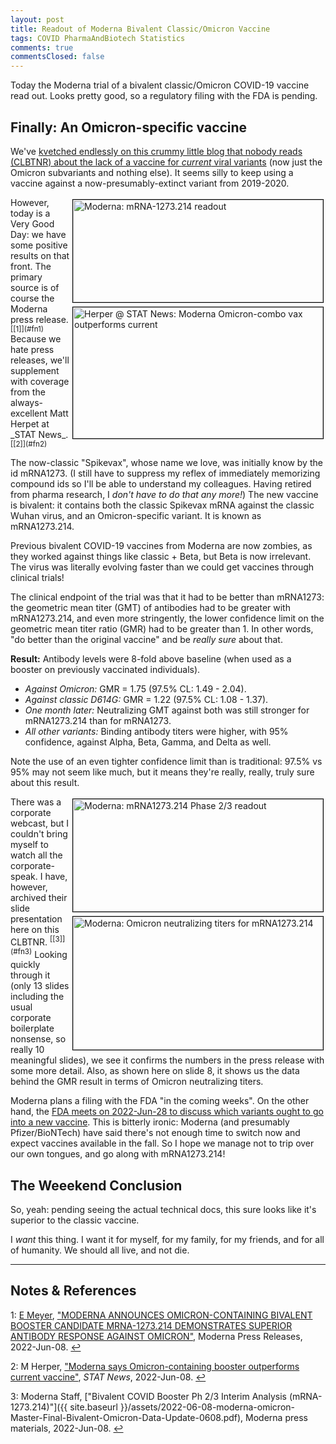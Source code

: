 ```yaml
---
layout: post
title: Readout of Moderna Bivalent Classic/Omicron Vaccine
tags: COVID PharmaAndBiotech Statistics
comments: true
commentsClosed: false
---
```


Today the Moderna trial of a bivalent classic/Omicron COVID-19 vaccine read out.  Looks
pretty good, so a regulatory filing with the FDA is pending.  


## Finally: An Omicron-specific vaccine  

We've
[kvetched endlessly on this crummy little blog that nobody reads (CLBTNR) about the lack of a vaccine for _current_ viral variants](https://www.someweekendreading.blog/moderna-2022-q1-earnings-call/)
(now just the Omicron subvariants and nothing else).  It seems silly to keep using a vaccine against
a now-presumably-extinct variant from 2019-2020.  

<img src="{{ site.baseurl }}/images/2022-06-08-moderna-omicron-moderna-1.jpg" width="400" height="164" alt="Moderna: mRNA-1273.214 readout" title="Moderna: mRNA-1273.214 readout" style="float: right; margin: 3px 3px 3px 3px; border: 1px solid #000000;">
<img src="{{ site.baseurl }}/images/2022-06-08-moderna-omicron-stat-1.jpg" width="400" height="210" alt="Herper @ STAT News: Moderna Omicron-combo vax outperforms current" title="Herper @ STAT News: Moderna Omicron-combo vax outperforms current" style="float: right; margin: 3px 3px 3px 3px; border: 1px solid #000000;">
However, today is a Very Good Day: we have some positive results on that front.  The
primary source is of course the Moderna press release. <sup id="fn1a">[[1]](#fn1)</sup>
Because we hate press releases, we'll supplement with coverage from the always-excellent 
Matt Herpet at _STAT News_. <sup id="fn2a">[[2]](#fn2)</sup>  

The now-classic "Spikevax", whose name we love, was initially know by the id mRNA1273.  (I
still have to suppress my reflex of immediately memorizing compound ids so I'll be able to
understand my colleagues.  Having retired from pharma research, I _don't have to do that
any more!_) The new vaccine is bivalent: it contains both the classic Spikevax mRNA
against the classic Wuhan virus, and an Omicron-specific variant.  It is known as
mRNA1273.214.  

Previous bivalent COVID-19 vaccines from Moderna are now zombies, as they worked against
things like classic + Beta, but Beta is now irrelevant.  The virus was literally evolving
faster than we could get vaccines through clinical trials!  

The clinical endpoint of the trial was that it had to be better than mRNA1273: the
geometric mean titer (GMT) of antibodies had to be greater with mRNA1273.214, and even
more stringently, the lower confidence limit on the geometric mean titer ratio (GMR) had
to be greater than 1.  In other words, "do better than the original vaccine" and be 
_really sure_ about that.  

__Result:__ Antibody levels were 8-fold above baseline (when used as a booster on
previously vaccinated individuals).  
- _Against Omicron:_  GMR = 1.75 (97.5% CL: 1.49 - 2.04).  
- _Against classic D614G:_ GMR = 1.22 (97.5% CL: 1.08 - 1.37).  
- _One month later:_ Neutralizing GMT against both was still stronger for mRNA1273.214
  than for mRNA1273.  
- _All other variants:_ Binding antibody titers were higher, with 95% confidence, against
  Alpha, Beta, Gamma, and Delta as well.  

Note the use of an even tighter confidence limit than is traditional: 97.5% vs 95% may
not seem like much, but it means they're really, really, truly sure about this result.  

<img src="{{ site.baseurl }}/images/2022-06-08-moderna-omicron-moderna-2.jpg" width="400" height="180" alt="Moderna: mRNA1273.214 Phase 2/3 readout" title="Moderna: mRNA1273.214 Phase 2/3 readout" style="float: right; margin: 3px 3px 3px 3px; border: 1px solid #000000;">
<a href="{{ site.baseurl }}/images/2022-06-08-moderna-omicron-moderna-3.jpg"><img src="{{ site.baseurl }}/images/2022-06-08-moderna-omicron-moderna-3-thumb.jpg" width="400" height="213" alt="Moderna: Omicron neutralizing titers for mRNA1273.214" title="Moderna: Omicron neutralizing titers for mRNA1273.214" style="float: right; margin: 3px 3px 3px 3px; border: 1px solid #000000;"></a>
There was a corporate webcast, but I couldn't bring myself to watch all the
corporate-speak.  I have, however, archived their slide presentation here on this 
CLBTNR. <sup id="fn3a">[[3]](#fn3)</sup>  Looking quickly through it (only 13 slides
including the usual corporate boilerplate nonsense, so really 10 meaningful slides), we
see it confirms the numbers in the press release with some more detail.  Also, as shown
here on slide 8, it shows us the data behind the GMR result in terms of Omicron
neutralizing titers.

Moderna plans a filing with the FDA "in the coming weeks".  On the other hand, the
[FDA meets on 2022-Jun-28 to discuss which variants ought to go into a new vaccine](https://www.someweekendreading.blog/upcoming-vrbpac/).
This is bitterly ironic: Moderna (and presumably Pfizer/BioNTech) have said there's not
enough time to switch now and expect vaccines available in the fall.  So I hope we
manage not to trip over our own tongues, and go along with mRNA1273.214!  

## The Weeekend Conclusion  

So, yeah: pending seeing the actual technical docs, this sure looks like it's superior to
the classic vaccine.  

I _want_ this thing.  I want it for myself, for my family, for my friends, and for all of
humanity.  We should all live, and not die.  

---

## Notes &amp; References  

<!--
<sup id="fn1a">[[1]](#fn1)</sup>

<a id="fn1">1</a>: ***, ["***"](***), *** [↩](#fn1a)  

<a href="{{ site.baseurl }}/images/***">
  <img src="{{ site.baseurl }}/images/***" width="400" height="***" alt="***" title="***" style="float: right; margin: 3px 3px 3px 3px; border: 1px solid #000000;">
</a>

<iframe width="400" height="224" src="***" allow="accelerometer; encrypted-media; gyroscope; picture-in-picture" allowfullscreen style="float: right; margin: 3px 3px 3px 3px; border: 1px solid #000000;"></iframe>
-->

<a id="fn1">1</a>: [E Meyer](mailto:Elise.Meyer@modernatx.com), ["MODERNA ANNOUNCES OMICRON-CONTAINING BIVALENT BOOSTER CANDIDATE MRNA-1273.214 DEMONSTRATES SUPERIOR ANTIBODY RESPONSE AGAINST OMICRON"](https://investors.modernatx.com/news/news-details/2022/Moderna-Announces-Omicron-Containing-Bivalent-Booster-Candidate-mRNA-1273.214-Demonstrates-Superior-Antibody-Response-Against-Omicron/default.aspx), Moderna Press Releases, 2022-Jun-08. [↩](#fn1a)  

<a id="fn2">2</a>: M Herper, ["Moderna says Omicron-containing booster outperforms current vaccine"](https://www.statnews.com/2022/06/08/moderna-says-omicron-containing-booster-outperforms-current-vaccine/), _STAT News_, 2022-Jun-08. [↩](#fn2a)  

<a id="fn3">3</a>: Moderna Staff, ["Bivalent COVID Booster Ph 2/3 Interim Analysis (mRNA-1273.214)"]({{ site.baseurl }}/assets/2022-06-08-moderna-omicron-Master-Final-Bivalent-Omicron-Data-Update-0608.pdf), Moderna press materials, 2022-Jun-08. [↩](#fn3a)  
